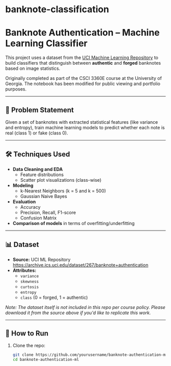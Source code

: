 # banknote-classification
# Banknote Authentication – Machine Learning Classifier

This project uses a dataset from the [UCI Machine Learning Repository](https://archive.ics.uci.edu/dataset/267/banknote+authentication) to build classifiers that distinguish between **authentic** and **forged** banknotes based on image statistics.

Originally completed as part of the CSCI 3360E course at the University of Georgia. The notebook has been modified for public viewing and portfolio purposes.

---

## 🧠 Problem Statement

Given a set of banknotes with extracted statistical features (like variance and entropy), train machine learning models to predict whether each note is real (class 1) or fake (class 0).

---

## 🛠️ Techniques Used

- **Data Cleaning and EDA**
  - Feature distributions
  - Scatter plot visualizations (class-wise)
- **Modeling**
  - k-Nearest Neighbors (k = 5 and k = 500)
  - Gaussian Naive Bayes
- **Evaluation**
  - Accuracy
  - Precision, Recall, F1-score
  - Confusion Matrix
- **Comparison of models** in terms of overfitting/underfitting

---

## 📊 Dataset

- **Source:** UCI ML Repository  
  https://archive.ics.uci.edu/dataset/267/banknote+authentication
- **Attributes:**
  - `variance`
  - `skewness`
  - `curtosis`
  - `entropy`
  - `class` (0 = forged, 1 = authentic)

*Note: The dataset itself is not included in this repo per course policy. Please download it from the source above if you'd like to replicate this work.*

---

## 🚀 How to Run

1. Clone the repo:
   ```bash
   git clone https://github.com/yourusername/banknote-authentication-ml.git
   cd banknote-authentication-ml
